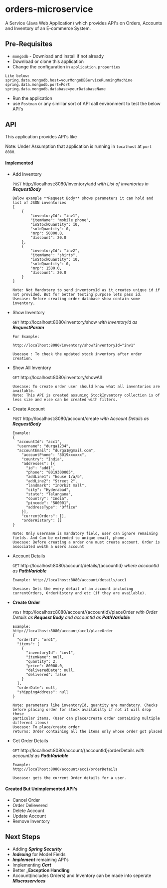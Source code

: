 # orders-microservice
A Service (Java Web Application) which provides API's on Orders, Accounts and Inventory of an E-commerce System.


## Pre-Requisites

- `mongodb` - Download and install if not already 
- Download or clone this application
- Change the configuration in `application.properties`
```
Like below:
spring.data.mongodb.host=yourMongoDBServiceRunningMachine
spring.data.mongodb.port=Port
spring.data.mongodb.database=yourDatabaseName
```
- Run the application
- use `Postman` or any similiar sort of API call environment to test the below API's

## API
This application provides API's like

Note: Under Assumption that application is running in `localhost` at `port 8080`. 

#### Implemented
- Add Inventory

  `POST` http://localhost:8080/inventory/add _with List of inventories in **RequestBody**_
  ```
  Below example **Request Body** shows parameters it can hold and list of JSON inventories
  [
      {
          "inventoryId": "inv1",
          "itemName": "mobile_phone",
          "inStockQuantity": 10,
          "soldQuantity": 0,
          "mrp": 50000.0,
          "discount": 20.0
      },
      {
          "inventoryId": "inv2",
          "itemName": "shirts",
          "inStockQuantity": 10,
          "soldQuantity": 0,
          "mrp": 1500.0,
          "discount": 20.0
      }
  ]

  Note: Not Mandotary to send inventoryId as it creates unique id if not provided. But for better testing purpose lets pass id.
  Usecase: Before creating order database show contain some inventory.
  ```

- Show Inventory

    `GET` http://localhost:8080/inventory/show _with inventoryId as **RequestParam**_
    ```
    For Example:
    
    http://localhost:8080/inventory/show?inventoryId="inv1"
    
    Usecase : To check the updated stock inventory after order creation. 
    ```

- Show All Inventory
  
    `GET` http://localhost:8080/inventory/showAll
    ```
    Usecase: To create order user should know what all inventories are available.
    Note: This API is created assuming StockInventory collection is of less size and else can be created with filters.
    ```

- Create Account
  
  `POST` http://localhost:8080/account/create _with Account Details as **RequestBody**_
  
  ```
  Example: 
  {
    "accountId": "acc1",
    "username": "durga1234",
    "accountEmail": "durga1@gmail.com",
      "accountPhone": "8019xxxxxx",
      "country": "India",
      "addresses": [{
        "id": "add1",
        "phone": "8019300005",
        "addLine1": "house 1/a/b",
        "addLine2": "Street 2",
        "landmark": "InOrbit mall",
        "city": "Hyderabad",
        "state": "Telangana",
        "country": "India",
        "pincode": "500001",
        "addressType": "Office"
      }],
      "currentOrders": [],
      "orderHistory": []
  }
  
  Note: Only username is mandatory field, user can ignore remaining fields. And Can be extended to unique email, phone.
  Usecase: Before creating a order one must create account. Order is associated wwith a users account
  ```
- Account Details
  
  `GET` http://localhost:8080/account/details/{accountId} _where accountId as **PathVariable**_
  ```
  Example: http://localhost:8080/account/details/acc1
  
  Usecase: Gets the every detail of an account including currentOrders, OrderHistory and etc (if they are available).
  ```

- **Create Order**

  `POST` http://localhost:8080/account/{accountId}/placeOrder _with Order Details as **Request Body** and accountId as **PathVariable**_
  ```
  Example:
  http://localhost:8080/account/acc1/placeOrder
  {
    "orderId": "ord1",
    "items": [
      {
        "inventoryId": "inv1",
        "itemName": null,
        "quantity": 2,
        "price": 80000.0,
        "deliveredDate": null,
        "delivered": false
      }
    ],
    "orderDate": null,
    "shippingAddress": null
  }
  
  Note: parameters like inventoryId, quantity are mandatory. Checks before placing order for stock availabilty if not it will drop those
  particular items. (User can place/create order containing multiple different items)
  Usecase: To place/create order
  returns: Order containing all the items only whose order got placed
  
  ```
  
- Get Order Details

  `GET` http://localhost:8080/account/{accountId}/orderDetails _with accountId as **PathVariable**_
  ```
  Example:
  http://localhost:8080/account/acc1/orderDetails
    
  Usecase: gets the current Order details for a user. 
  ```

#### Created But Unimplemented API's

- Cancel Order
- Order Delievered
- Delete Account
- Update Account
- Remove Inventory

## Next Steps

- Adding _**Spring Security**_
- _**Indexing**_ for Model Fields
- _**Implement**_ remaining API's
- Implementing _**Cart**_
- Better _**Exception Handling** 
- Account(includes Orders) and Inventory can be made into seperate _**Miscroservices**_

